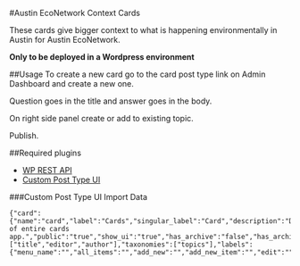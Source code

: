 #Austin EcoNetwork Context Cards

These cards give bigger context to what is happening environmentally in Austin for Austin EcoNetwork.

**Only to be deployed in a Wordpress environment**

##Usage
To create a new card go to the card post type link on Admin Dashboard and create a new one.

Question goes in the title and answer goes in the body.

On right side panel create or add to existing topic.

Publish.


##Required plugins
- [WP REST API](http://wp-api.org/)
- [Custom Post Type UI](http://webdevstudios.com/)


###Custom Post Type UI Import Data

    {"card":{"name":"card","label":"Cards","singular_label":"Card","description":"Description of entire cards app.","public":"true","show_ui":"true","has_archive":"false","has_archive_string":"","exclude_from_search":"false","capability_type":"post","hierarchical":"false","rewrite":"true","rewrite_slug":"","rewrite_withfront":"true","query_var":"true","menu_position":"","show_in_menu":"true","show_in_menu_string":"","menu_icon":"","supports":["title","editor","author"],"taxonomies":["topics"],"labels":{"menu_name":"","all_items":"","add_new":"","add_new_item":"","edit":"","edit_item":"","new_item":"","view":"","view_item":"","search_items":"","not_found":"","not_found_in_trash":"","parent":""},"custom_supports":""}}
